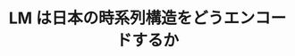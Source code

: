 ---
title: "LM は日本の時系列構造をどうエンコードするか"
proceedings_title: "言語処理学会 第31回年次大会"
authors:
  - name: 佐々木睦史
    affiliation:
    - 東北大学
  - name: 高橋良允
    affiliation:
      - 東北大学
  - name: 鴨田豪
    affiliation:
      - 東北大学
  - name: Benjamin Heinzerling
    affiliation:
      - 理化学研究所
      - 東北大学
  - name: 坂口慶祐
    affiliation:
      - 東北大学
      - 理化学研究所
  - name: 乾健太郎
    affiliation:
      - MBZUAI
      - 東北大学
      - 理化学研究所
year: 2025
month: 3
pages: 2642-2647
links:
  - name: "予稿"
    url: "https://www.anlp.jp/proceedings/annual_meeting/2025/#A7-5"
awards:
  - name: "日本経済新聞社 CDIO室賞"
    url: "https://anlp.jp/nlp2025/award.html"
---